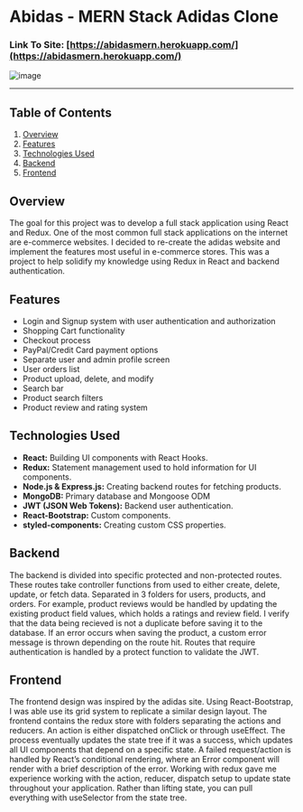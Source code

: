 # Abidas - MERN Stack Adidas Clone

### Link To Site: [https://abidasmern.herokuapp.com/](https://abidasmern.herokuapp.com/)

![image](https://vishnurupan.com/static/media/abidas1.24551965.jpg)

---


## Table of Contents
1. [Overview](#Overview)
2. [Features](#Features)
3. [Technologies Used](#Technologies-Used)
4. [Backend](#Backend)
5. [Frontend](#Frontend)


## Overview
The goal for this project was to develop a full stack application using React and Redux. One of the most common full stack applications on the internet are e-commerce websites. I decided to re-create the adidas website and implement the features most useful in e-commerce stores. This was a project to help solidify my knowledge using Redux in React and backend authentication. 

## Features
- Login and Signup system with user authentication and authorization
- Shopping Cart functionality
- Checkout process
- PayPal/Credit Card payment options
- Separate user and admin profile screen
- User orders list
- Product upload, delete, and modify
- Search bar
- Product search filters
- Product review and rating system


## Technologies Used
- **React:** Building UI components with React Hooks.
- **Redux:** Statement management used to hold information for UI components.
- **Node.js & Express.js:** Creating backend routes for fetching products.
- **MongoDB:** Primary database and Mongoose ODM
- **JWT (JSON Web Tokens):** Backend user authentication.
- **React-Bootstrap:** Custom components.
- **styled-components:** Creating custom CSS properties.

## Backend 
The backend is divided into specific protected and non-protected routes. These routes take controller functions from used to either create, delete, update, or fetch data. Separated in 3 folders for users, products, and orders. For example, product reviews would be handled by updating the existing product field values, which holds a ratings and review field. I verify that the data being recieved is not a duplicate before saving it to the database. If an error occurs when saving the product, a custom error message is thrown depending on the route hit. Routes that require authentication is handled by a protect function to validate the JWT. 

## Frontend 
The frontend design was inspired by the adidas site. Using React-Bootstrap, I was able use its grid system to replicate a similar design layout. The frontend contains the redux store with folders separating the actions and reducers. An action is either dispatched onClick or through useEffect. The process eventually updates the state tree if it was a success, which updates all UI components that depend on a specific state. A failed request/action is handled by React’s conditional rendering, where an Error component will render with a brief description of the error. Working with redux gave me experience working with the action, reducer, dispatch setup to update state throughout your application. Rather than lifting state, you can pull everything with useSelector from the state tree. 
